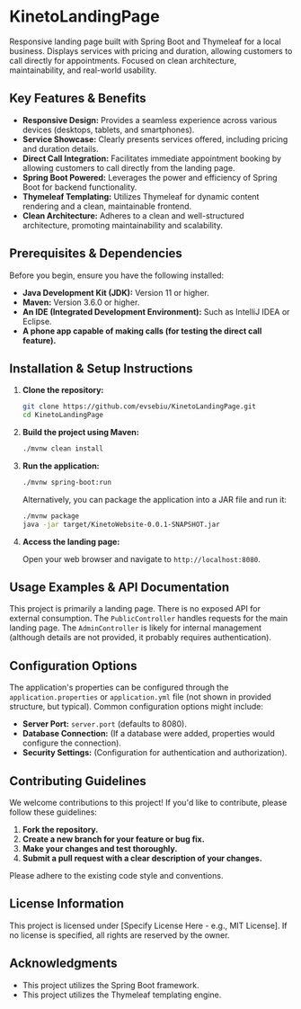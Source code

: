 # KinetoLandingPage

Responsive landing page built with Spring Boot and Thymeleaf for a local business. Displays services with pricing and duration, allowing customers to call directly for appointments. Focused on clean architecture, maintainability, and real-world usability.

## Key Features & Benefits

*   **Responsive Design:**  Provides a seamless experience across various devices (desktops, tablets, and smartphones).
*   **Service Showcase:**  Clearly presents services offered, including pricing and duration details.
*   **Direct Call Integration:**  Facilitates immediate appointment booking by allowing customers to call directly from the landing page.
*   **Spring Boot Powered:**  Leverages the power and efficiency of Spring Boot for backend functionality.
*   **Thymeleaf Templating:**  Utilizes Thymeleaf for dynamic content rendering and a clean, maintainable frontend.
*   **Clean Architecture:**  Adheres to a clean and well-structured architecture, promoting maintainability and scalability.

## Prerequisites & Dependencies

Before you begin, ensure you have the following installed:

*   **Java Development Kit (JDK):** Version 11 or higher.
*   **Maven:**  Version 3.6.0 or higher.
*   **An IDE (Integrated Development Environment):**  Such as IntelliJ IDEA or Eclipse.
*   **A phone app capable of making calls (for testing the direct call feature).**

## Installation & Setup Instructions

1.  **Clone the repository:**

    ```bash
    git clone https://github.com/evsebiu/KinetoLandingPage.git
    cd KinetoLandingPage
    ```

2.  **Build the project using Maven:**

    ```bash
    ./mvnw clean install
    ```

3.  **Run the application:**

    ```bash
    ./mvnw spring-boot:run
    ```

    Alternatively, you can package the application into a JAR file and run it:

    ```bash
    ./mvnw package
    java -jar target/KinetoWebsite-0.0.1-SNAPSHOT.jar
    ```

4.  **Access the landing page:**

    Open your web browser and navigate to `http://localhost:8080`.

## Usage Examples & API Documentation

This project is primarily a landing page. There is no exposed API for external consumption.  The `PublicController` handles requests for the main landing page. The `AdminController` is likely for internal management (although details are not provided, it probably requires authentication).

## Configuration Options

The application's properties can be configured through the `application.properties` or `application.yml` file (not shown in provided structure, but typical).  Common configuration options might include:

*   **Server Port:**  `server.port` (defaults to 8080).
*   **Database Connection:** (If a database were added, properties would configure the connection).
*   **Security Settings:** (Configuration for authentication and authorization).

## Contributing Guidelines

We welcome contributions to this project! If you'd like to contribute, please follow these guidelines:

1.  **Fork the repository.**
2.  **Create a new branch for your feature or bug fix.**
3.  **Make your changes and test thoroughly.**
4.  **Submit a pull request with a clear description of your changes.**

Please adhere to the existing code style and conventions.

## License Information

This project is licensed under [Specify License Here - e.g., MIT License].  If no license is specified, all rights are reserved by the owner.

## Acknowledgments

*   This project utilizes the Spring Boot framework.
*   This project utilizes the Thymeleaf templating engine.
